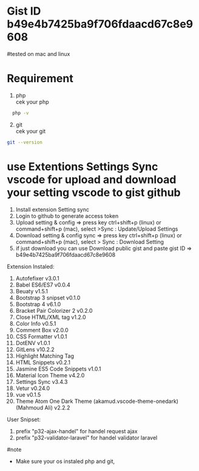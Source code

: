 # Gist ID b49e4b7425ba9f706fdaacd67c8e9608
#tested on mac and linux
# Requirement 
1. php <br>
  cek your php
  ```bash
    php -v
  ```
2. git <br>
  cek your git
  ```bash
  git --version
  ```
# use Extentions Settings Sync vscode for upload and download your setting vscode to gist github
1. Install extension Setting sync
2. Login to github to generate access token
3. Upload setting & config =>
press key ctrl+shift+p (linux) or command+shift+p (mac), select >Sync : Update/Upload Settings
4. Download setting & config sync => press key ctrl+shift+p (linux) or command+shift+p (mac), select > Sync : Download Setting
5. if just download you can use Download public gist  and paste gist ID => b49e4b7425ba9f706fdaacd67c8e9608


Extension Instaled:
1. Autofefixer v3.0.1
2. Babel ES6/ES7 v0.0.4
3. Beuaty v1.5.1
4. Bootstrap 3 snipset v0.1.0
5. Bootstrap 4 v6.1.0
6. Bracket Pair Colorizer 2 v0.2.0
7. Close HTML/XML tag v1.2.0
8. Color Info v0.5.1
9. Comment Box v2.0.0
10. CSS Formatter v1.0.1
11. DotENV v1.0.1
12. GitLens v10.2.2
13. Highlight Matching Tag
14. HTML Snippets v0.2.1
15. Jasmine ES5 Code Snippets v1.0.1
16. Material Icon Theme v4.2.0
17. Settings Sync v3.4.3
18. Vetur v0.24.0
19. vue v0.1.5
20. Theme Atom One Dark Theme (akamud.vscode-theme-onedark) (Mahmoud Ali) v2.2.2

User Snipset:
1. prefix "p32-ajax-handel" for handel request ajax
2. prefix "p32-validator-laravel" for handel validator laravel

#note
* Make sure your os instaled php and git,












